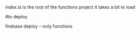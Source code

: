 
index.ts is the root of the functions project it takes a bit to load

#to deploy 

firebase deploy --only functions
